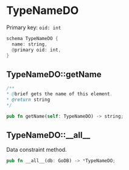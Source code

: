 # TypeNameDO

Primary key: `oid: int`

```rust
schema TypeNameDO {
  name: string,
  @primary oid: int,
}
```
## TypeNameDO::getName

```java
/**
* @brief gets the name of this element.
* @return string
*/
```
```rust
pub fn getName(self: TypeNameDO) -> string;
```
## TypeNameDO::\_\_all\_\_

Data constraint method.

```rust
pub fn __all__(db: GoDB) -> *TypeNameDO;
```
